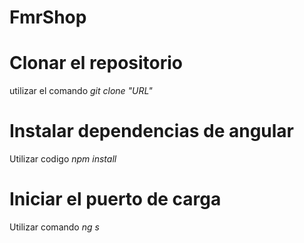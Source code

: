 # FmrShop



# Clonar el repositorio
utilizar el comando *git clone "URL"*

# Instalar dependencias de angular
Utilizar codigo *npm install*

# Iniciar el puerto de carga
Utilizar comando *ng s*




